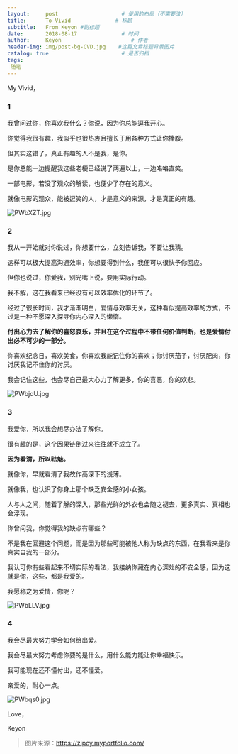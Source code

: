 ```yaml
---
layout:     post                    # 使用的布局（不需要改）
title:      To Vivid              # 标题 
subtitle:   From Keyon #副标题
date:       2018-08-17              # 时间
author:     Keyon                      # 作者
header-img: img/post-bg-CVD.jpg    #这篇文章标题背景图片
catalog: true                       # 是否归档
tags:
 随笔
---
```


My Vivid，

### 1
我曾问过你，你喜欢我什么？你说，因为你总能逗我开心。

你觉得我很有趣，我似乎也很热衷且擅长于用各种方式让你捧腹。

但其实这错了，真正有趣的人不是我，是你。

是你总能一边提醒我这些老梗已经说了两遍以上，一边咯咯直笑。

一部电影，若没了观众的解读，也便少了存在的意义。

就像电影的观众，能被逗笑的人，才是意义的来源，才是真正的有趣。

![PWbXZT.jpg](https://s1.ax1x.com/2018/08/17/PWbXZT.jpg)
### 2
我从一开始就对你说过，你想要什么，立刻告诉我，不要让我猜。

这样可以极大提高沟通效率，你想要得到什么，我便可以很快予你回应。

但你也说过，你爱我，别光嘴上说，要用实际行动。

我不解，这在我看来已经没有可以效率优化的环节了。

经过了很长时间，我才渐渐明白，爱情与效率无关，这种看似提高效率的方式，不过是一种不愿深入探寻你内心深入的懒惰。

**付出心力去了解你的喜怒哀乐，并且在这个过程中不带任何价值判断，也是爱情付出必不可少的一部分。**

你喜欢纪念日，喜欢美食，你喜欢我能记住你的喜欢；你讨厌茄子，讨厌肥肉，你讨厌我记不住你的讨厌。

我会记住这些，也会尽自己最大心力了解更多，你的喜恶，你的欢悲。

![PWbjdU.jpg](https://s1.ax1x.com/2018/08/17/PWbjdU.jpg)
### 3
我爱你，所以我会想尽办法了解你。

很有趣的是，这个因果链倒过来往往就不成立了。

**因为看清，所以祛魅。**

就像你，早就看清了我故作高深下的浅薄。

就像我，也认识了你身上那个缺乏安全感的小女孩。

人与人之间，随着了解的深入，那些光鲜的外衣也会随之褪去，更多真实、真相也会浮现。

你曾问我，你觉得我的缺点有哪些？

不是我在回避这个问题，而是因为那些可能被他人称为缺点的东西，在我看来是你真实自我的一部分。

我认可你有些看起来不切实际的看法，我接纳你藏在内心深处的不安全感，因为这就是你，这些，都是我爱的。

我愿称之为爱情，你呢？

![PWbLLV.jpg](https://s1.ax1x.com/2018/08/17/PWbLLV.jpg)
### 4
我会尽最大努力学会如何给出爱。

我会尽最大努力考虑你要的是什么，用什么能力能让你幸福快乐。

我可能现在还不懂付出，还不懂爱。

亲爱的，耐心一点。

![PWbqs0.jpg](https://s1.ax1x.com/2018/08/17/PWbqs0.jpg)

Love，

Keyon

> 图片来源：https://zipcy.myportfolio.com/